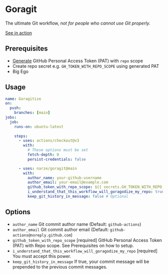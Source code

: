 # Goragit

The ultimate Git workflow, _not for people who cannot use Git properly._

[See in action](https://github.com/narze/goragit/commits/main)

## Prerequisites

- [Generate](https://github.com/settings/tokens/new) GitHub Personal Access Token (PAT) with `repo` scope
- Create repo secret e.g. `GH_TOKEN_WITH_REPO_SCOPE` using generated PAT
- Big Ego

## Usage

```yaml
name: Goragitize
on:
  push:
    branches: [main]
jobs:
  job:
    runs-on: ubuntu-latest
    
    steps:
      - uses: actions/checkout@v3
        with:
          # These options must be set
          fetch-depth: 0
          persist-credentials: false

      - uses: narze/goragit@main
        with:
          author_name: your-github-username
          author_email: your-email@example.com
          github_token_with_repo_scope: ${{ secrets.GH_TOKEN_WITH_REPO_SCOPE }}
          i_understand_that_this_workflow_will_goragodize_my_repo: true
          keep_git_history_in_message: false # Optional
```

## Options

- `author_name` Git commit author name (Default: `github-actions`)
- `author_email` Git commit author email (Default: `github-actions@noreply.github.com`)
- `github_token_with_repo_scope` [required] GitHub Personal Access Token (PAT) with Repo scope. See Prerequisites on how to setup.
- `i_understand_that_this_workflow_will_goragodize_my_repo` [required] You must accept this power.
- `keep_git_history_in_message` If true, your commit message will be prepended to the previous commit messages.
